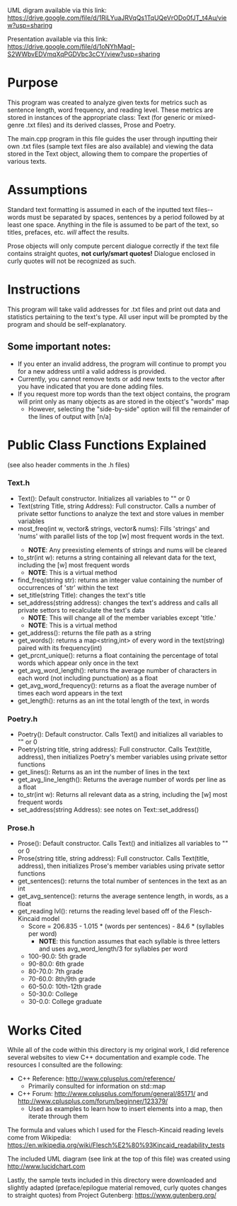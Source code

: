 UML digram available via this link:
https://drive.google.com/file/d/1RiLYuaJRVqQs1TqUQeVrODo0fJT_t4Au/view?usp=sharing

Presentation available via this link:
https://drive.google.com/file/d/1oNYhMaqI-S2WWbvEDVmqXqPGDVbc3cCY/view?usp=sharing
# Purpose
This program was created to analyze given texts for metrics such as sentence length, word frequency, and reading level. These metrics are stored in instances of the appropriate class: Text (for generic or mixed-genre .txt files) and its derived classes, Prose and Poetry.

The main.cpp program in this file guides the user through inputting their own .txt files (sample text files are also available) and viewing the data stored in the Text object, allowing them to compare the properties of various texts.

# Assumptions
Standard text formatting is assumed in each of the inputted text files--words must be separated by spaces, sentences by a period followed by at least one space. Anything in the file is assumed to be part of the text, so titles, prefaces, etc. _will_ affect the results.

Prose objects will only compute percent dialogue correctly if the text file contains straight quotes, __not curly/smart quotes!__ Dialogue enclosed in curly quotes will not be recognized as such.

# Instructions
This program will take valid addresses for .txt files and print out data and statistics pertaining to the text's type. All user input will be prompted by the program and should be self-explanatory.

## Some important notes:
* If you enter an invalid address, the program will continue to prompt you for a new address until a valid address is provided.
* Currently, you cannot remove texts or add new texts to the vector after you have indicated that you are done adding files.
* If you request more top words than the text object contains, the program will print only as many objects as are stored in the object's "words" map
    * However, selecting the "side-by-side" option will fill the remainder of the lines of output with [n/a]

# Public Class Functions Explained
(see also header comments in the .h files)
### Text.h
* Text(): Default constructor. Initializes all variables to "" or 0
* Text(string Title, string Address): Full constructor. Calls a number of private settor functions to analyze the text and store values in member variables
* most_freq(int w, vector<string>& strings, vector<int>& nums): Fills 'strings' and 'nums' with parallel lists of the top [w] most frequent words in the text. 
  * __NOTE__: Any preexisting elements of strings and nums will be cleared
* to_str(int w): returns a string containing all relevant data for the text, including the [w] most frequent words
  * __NOTE__: This is a virtual method
* find_freq(string str): returns an integer value containing the number of occurrences of 'str' within the text
* set_title(string Title): changes the text's title
* set_address(string address): changes the text's address and calls all private settors to recalculate the text's data
  * __NOTE__: This will change all of the member variables except 'title.'
  * __NOTE__: This is a virtual method
* get_address(): returns the file path as a string
* get_words(): returns a map<string,int> of every word in the text(string) paired with its frequency(int)
* get_prcnt_unique(): returns a float containing the percentage of total words which appear only once in the text
* get_avg_word_length(): returns the average number of characters in each word (not including punctuation) as a float
* get_avg_word_frequency(): returns as a float the average number of times each word appears in the text
* get_length(): returns as an int the total length of the text, in words

### Poetry.h
* Poetry(): Default constructor. Calls Text() and initializes all variables to "" or 0
* Poetry(string title, string address): Full constructor. Calls Text(title, address), then initializes Poetry's member variables using private settor functions
* get_lines(): Returns as an int the number of lines in the text
* get_avg_line_length(): Returns the average number of words per line as a float
* to_str(int w): Returns all relevant data as a string, including the [w] most frequent words
* set_address(string Address): see notes on Text::set_address()

### Prose.h
* Prose(): Default constructor. Calls Text() and initializes all variables to "" or 0
* Prose(string title, string address): Full constructor. Calls Text(title, address), then initializes Prose's member variables using private settor functions
* get_sentences(): returns the total number of sentences in the text as an int
* get_avg_sentence(): returns the average sentence length, in words, as a float
* get_reading lvl(): returns the reading level based off of the Flesch-Kincaid model
  * Score = 206.835 - 1.015 * (words per sentences) - 84.6 * (syllables per word)
    * __NOTE__: this function assumes that each syllable is three letters and uses avg_word_length/3 for syllables per word
  * 100-90.0: 5th grade
  * 90-80.0:  6th grade
  * 80-70.0:  7th grade
  * 70-60.0:  8th/9th grade
  * 60-50.0:  10th-12th grade
  * 50-30.0:  College
  * 30-0.0:   College graduate

# Works Cited
While all of the code within this directory is my original work, I did reference several websites to view C++ documentation and example code. The resources I consulted are the following:
* C++ Reference: http://www.cplusplus.com/reference/
  * Primarily consulted for information on std::map
* C++ Forum: http://www.cplusplus.com/forum/general/85171/
  and http://www.cplusplus.com/forum/beginner/123379/
  * Used as examples to learn how to insert elements into a map, then iterate through them

The formula and values which I used for the Flesch-Kincaid reading levels come from Wikipedia: https://en.wikipedia.org/wiki/Flesch%E2%80%93Kincaid_readability_tests

The included UML diagram (see link at the top of this file) was created using http://www.lucidchart.com

Lastly, the sample texts included in this directory were downloaded and slightly adapted (preface/epilogue material removed, curly quotes changes to straight quotes) from Project Gutenberg: https://www.gutenberg.org/